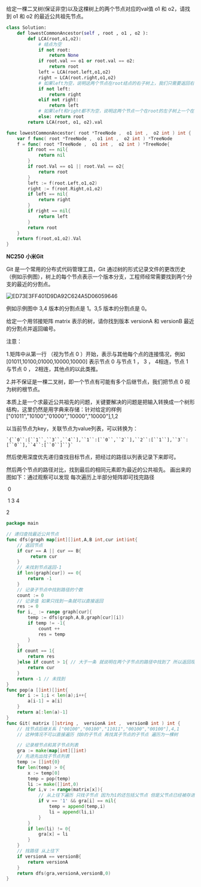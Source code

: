 给定一棵二叉树(保证非空)以及这棵树上的两个节点对应的val值 o1 和 o2，请找到 o1 和 o2 的最近公共祖先节点。   

```python
class Solution:
    def lowestCommonAncestor(self , root , o1 , o2 ):
        def LCA(root,o1,o2):
            # 结点为空 
            if not root:
                return None 
            if root.val == o1 or root.val == o2:
                return root
            left = LCA(root.left,o1,o2)
            right = LCA(root.right,o1,o2)
            # 如果left为空，说明这两个节点在root结点的右子树上，我们只需要返回右子树查找的结果即可
            if not left:
                return right
            elif not right:
                return left
            # 如果left和right都不为空，说明这两个节点一个在root的左子树上一个在root的右子树上，
            else: return root
        return LCA(root, o1, o2).val
```

   

```go
func lowestCommonAncestor( root *TreeNode ,  o1 int ,  o2 int ) int {
    var f func( root *TreeNode ,  o1 int ,  o2 int ) *TreeNode
    f = func( root *TreeNode ,  o1 int ,  o2 int ) *TreeNode{
        if root == nil{
            return nil
        }
        if root.Val == o1 || root.Val == o2{
            return root
        }
        left := f(root.Left,o1,o2)
        right := f(root.Right,o1,o2)
        if left == nil{
            return right
        }
        if right == nil{
            return left
        }
        return root
    }
    return f(root,o1,o2).Val
}
```

 **NC250** **小米Git** 

Git 是一个常用的分布式代码管理工具，Git 通过树的形式记录文件的更改历史（例如示例图），树上的每个节点表示一个版本分支，工程师经常需要找到两个分支的最近的分割点。

![ED73E3FF401D9DA92C624A5D06059646](F:\markdown笔记\刷题\树\ED73E3FF401D9DA92C624A5D06059646.png)

例如示例图中 3,4 版本的分割点是 1。3,5 版本的分割点是 0。

给定一个用邻接矩阵 matrix 表示的树，请你找到版本 versionA 和 versionB 最近的分割点并返回编号。

注意：

1.矩阵中从第一行 （视为节点 0 ）开始，表示与其他每个点的连接情况，例如 [01011,10100,01000,10000,10000] 表示节点 0 与节点 1 ， 3 ， 4相连，节点 1 与节点 0 ， 2相连，其他点的以此类推。

2.并不保证是一棵二叉树，即一个节点有可能有多个后继节点，我们把节点 0 视为树的根节点。



本质上是一个求最近公共祖先的问题，关键要解决的问题是把输入转换成一个树形结构，这里仍然是用字典来存储：针对给定的样例["01011","10100","01000","10000","10000"],1,2

以当前节点为key，关联节点为value列表，可以转换为：

```
`{``0``:[``1``,``3``,``4``],``1``:[``0``,``2``],``2``:[``1``],``3``:[``0``],``4``:[``0``]``}`
```

然后使用深度优先递归查找目标节点，把经过的路径以列表记录下来即可。

然后两个节点的路径对比，找到最后的相同元素即为最近的公共祖先。 画出来的图如下：通过观察可以发现 每次遍历上半部分矩阵即可找完路径

​           0

​     1     3     4

2

```go
package main

// 递归查找最近公共节点
func dfs(graph map[int][]int,A,B int,cur int)int{
    // 返回节点
    if cur == A || cur == B{
         return cur
    }
    // 未找到节点返回-1
    if len(graph[cur]) == 0{
        return -1
    }
    // 记录子节点中找到路径的个数
    count := 0
    // 记录值 如果只找到一条就可以直接返回
    res := 0
    for i,_ := range graph[cur]{
        temp := dfs(graph,A,B,graph[cur][i])
        if temp != -1{
            count ++
            res = temp
        }
    }
    if count == 1{
        return res
    }else if count > 1{ // 大于一条 就说明在两个子节点的路径中找到了 所以返回现在的节点
        return cur
    }
    return -1 // 未找到
}
func pop(a []int)[]int{
    for i := 1;i < len(a);i++{
        a[i-1] = a[i]
    }
    return a[:len(a)-1]
}
func Git( matrix []string ,  versionA int ,  versionB int ) int {
    // 找节点后继关系 ["00100","00100","11011","00100","00100"],4,1
    // 这种情况不可以直接遍历 找0的子节点 再找其子节点的子节点 遍历为一棵树

    // 记录根节点和其子节点列表
    gra := make(map[int][]int)
    // 先进先出找子节点列表 
    temp := []int{0}
    for len(temp) > 0{
        x := temp[0]
        temp = pop(temp)
        li := make([]int,0)
        for i,v := range(matrix[x]){
            // 从上往下遍历 只找子节点 因为为1的还包括父节点 但是父节点已经被存进了gra 所以判断一下即可
            if v == '1' && gra[i] == nil{
                temp = append(temp,i)
                li = append(li,i)
            }
        }
        if len(li) != 0{
            gra[x] = li
        }
    }
    // 找路径 从上往下
    if versionA == versionB{
        return versionA
    }
    return dfs(gra,versionA,versionB,0)
}
```

